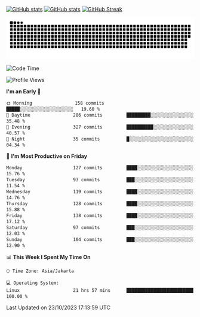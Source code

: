 [![GitHub stats](https://github-readme-stats.vercel.app/api?username=aurelioklv&card_width=500&show_icons=true&rank_icon=github&theme=solarized-dark#gh-dark-mode-only)](https://github.com/anuraghazra/github-readme-stats#gh-dark-mode-only)
[![GitHub stats](https://github-readme-stats.vercel.app/api?username=aurelioklv&card_width=500&show_icons=true&rank_icon=github&theme=buefy#gh-light-mode-only)](https://github.com/anuraghazra/github-readme-stats#gh-light-mode-only)
[![GitHub Streak](https://streak-stats.demolab.com/?user=aurelioklv&card_width=336&theme=solarized-dark)](https://git.io/streak-stats)

<picture>
  <source media="(prefers-color-scheme: dark)" srcset="https://raw.githubusercontent.com/aurelioklv/aurelioklv/snake-output/github-contribution-grid-snake-dark.svg">
  <source media="(prefers-color-scheme: light)" srcset="https://raw.githubusercontent.com/aurelioklv/aurelioklv/snake-output/github-contribution-grid-snake.svg">
  <img alt="github contribution grid snake animation" src="https://raw.githubusercontent.com/aurelioklv/aurelioklv/snake-output/github-contribution-grid-snake.svg">
</picture>

<!--START_SECTION:waka-->
![Code Time](http://img.shields.io/badge/Code%20Time-220%20hrs-blue)

![Profile Views](http://img.shields.io/badge/Profile%20Views-66-blue)

**I'm an Early 🐤** 

```text
🌞 Morning                158 commits         █████░░░░░░░░░░░░░░░░░░░░   19.60 % 
🌆 Daytime                286 commits         █████████░░░░░░░░░░░░░░░░   35.48 % 
🌃 Evening                327 commits         ██████████░░░░░░░░░░░░░░░   40.57 % 
🌙 Night                  35 commits          █░░░░░░░░░░░░░░░░░░░░░░░░   04.34 % 
```
📅 **I'm Most Productive on Friday** 

```text
Monday                   127 commits         ████░░░░░░░░░░░░░░░░░░░░░   15.76 % 
Tuesday                  93 commits          ███░░░░░░░░░░░░░░░░░░░░░░   11.54 % 
Wednesday                119 commits         ████░░░░░░░░░░░░░░░░░░░░░   14.76 % 
Thursday                 128 commits         ████░░░░░░░░░░░░░░░░░░░░░   15.88 % 
Friday                   138 commits         ████░░░░░░░░░░░░░░░░░░░░░   17.12 % 
Saturday                 97 commits          ███░░░░░░░░░░░░░░░░░░░░░░   12.03 % 
Sunday                   104 commits         ███░░░░░░░░░░░░░░░░░░░░░░   12.90 % 
```


📊 **This Week I Spent My Time On** 

```text
🕑︎ Time Zone: Asia/Jakarta

💻 Operating System: 
Linux                    21 hrs 57 mins      █████████████████████████   100.00 % 
```


 Last Updated on 23/10/2023 17:13:59 UTC
<!--END_SECTION:waka-->
